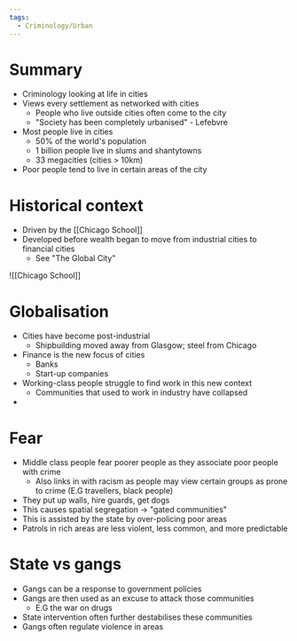 ```yaml
---
tags:
  - Criminology/Urban
---
```


# Summary
- Criminology looking at life in cities
- Views every settlement as networked with cities
	- People who live outside cities often come to the city
	- "Society has been completely urbanised" - Lefebvre
- Most people live in cities
	- 50% of the world's population
	- 1 billion people live in slums and shantytowns
	- 33 megacities (cities > 10km)
- Poor people tend to live in certain areas of the city

# Historical context
- Driven by the [[Chicago School]]
- Developed before wealth began to move from industrial cities to financial cities
	- See "The Global City"

![[Chicago School]]

# Globalisation
- Cities have become post-industrial
	- Shipbuilding moved away from Glasgow; steel from Chicago
- Finance is the new focus of cities
	- Banks
	- Start-up companies
- Working-class people struggle to find work in this new context
	- Communities that used to work in industry have collapsed
- 

# Fear
- Middle class people fear poorer people as they associate poor people with crime
	- Also links in with racism as people may view certain groups as prone to crime (E.G travellers, black people)
- They put up walls, hire guards, get dogs
- This causes spatial segregation -> "gated communities"
- This is assisted by the state by over-policing poor areas
- Patrols in rich areas are less violent, less common, and more predictable

# State vs gangs
- Gangs can be a response to government policies
- Gangs are then used as an excuse to attack those communities
	- E.G the war on drugs
- State intervention often further destabilises these communities
- Gangs often regulate violence in areas